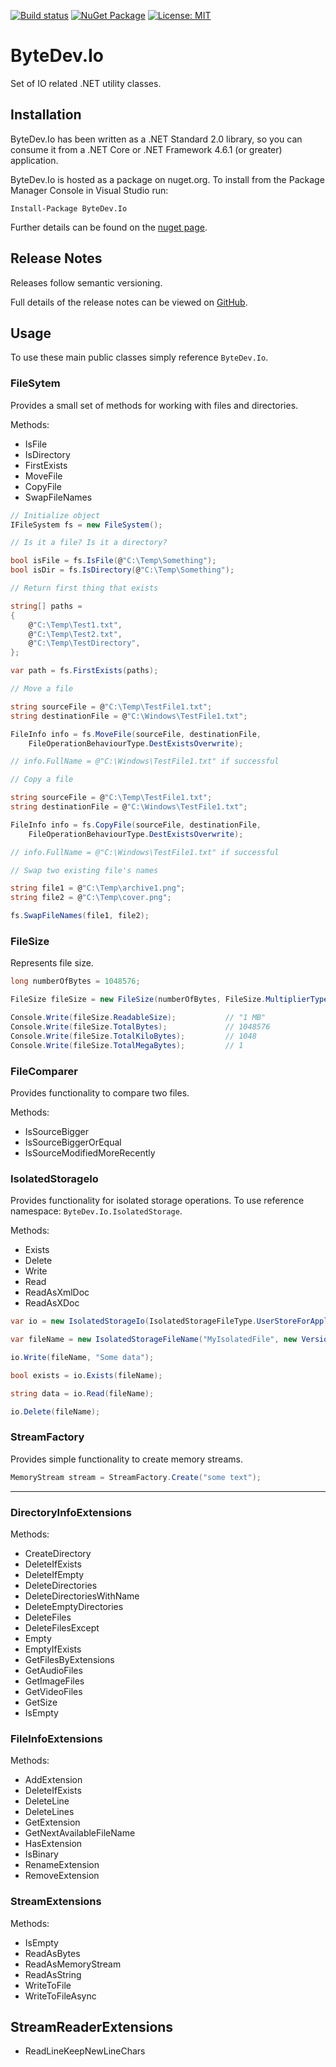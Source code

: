 [![Build status](https://ci.appveyor.com/api/projects/status/github/bytedev/ByteDev.Io?branch=master&svg=true)](https://ci.appveyor.com/project/bytedev/ByteDev-Io/branch/master)
[![NuGet Package](https://img.shields.io/nuget/v/ByteDev.Io.svg)](https://www.nuget.org/packages/ByteDev.Io)
[![License: MIT](https://img.shields.io/badge/License-MIT-green.svg)](https://github.com/ByteDev/ByteDev.Io/blob/master/LICENSE)

# ByteDev.Io

Set of IO related .NET utility classes.

## Installation

ByteDev.Io has been written as a .NET Standard 2.0 library, so you can consume it from a .NET Core or .NET Framework 4.6.1 (or greater) application.

ByteDev.Io is hosted as a package on nuget.org.  To install from the Package Manager Console in Visual Studio run:

`Install-Package ByteDev.Io`

Further details can be found on the [nuget page](https://www.nuget.org/packages/ByteDev.Io/).

## Release Notes

Releases follow semantic versioning.

Full details of the release notes can be viewed on [GitHub](https://github.com/ByteDev/ByteDev.Io/blob/master/docs/RELEASE-NOTES.md).

## Usage

To use these main public classes simply reference `ByteDev.Io`.

### FileSytem

Provides a small set of methods for working with files and directories.

Methods:

- IsFile
- IsDirectory
- FirstExists
- MoveFile
- CopyFile
- SwapFileNames

```csharp
// Initialize object
IFileSystem fs = new FileSystem();
```

```csharp
// Is it a file? Is it a directory?

bool isFile = fs.IsFile(@"C:\Temp\Something");
bool isDir = fs.IsDirectory(@"C:\Temp\Something");
```

```csharp
// Return first thing that exists

string[] paths =
{
    @"C:\Temp\Test1.txt",
    @"C:\Temp\Test2.txt",
    @"C:\Temp\TestDirectory",
};

var path = fs.FirstExists(paths);
```

```csharp
// Move a file

string sourceFile = @"C:\Temp\TestFile1.txt";
string destinationFile = @"C:\Windows\TestFile1.txt";

FileInfo info = fs.MoveFile(sourceFile, destinationFile, 
    FileOperationBehaviourType.DestExistsOverwrite);

// info.FullName = @"C:\Windows\TestFile1.txt" if successful
```

```csharp
// Copy a file

string sourceFile = @"C:\Temp\TestFile1.txt";
string destinationFile = @"C:\Windows\TestFile1.txt";

FileInfo info = fs.CopyFile(sourceFile, destinationFile, 
    FileOperationBehaviourType.DestExistsOverwrite);

// info.FullName = @"C:\Windows\TestFile1.txt" if successful
```

```csharp
// Swap two existing file's names

string file1 = @"C:\Temp\archive1.png";
string file2 = @"C:\Temp\cover.png";

fs.SwapFileNames(file1, file2);
```

### FileSize

Represents file size.

```csharp
long numberOfBytes = 1048576;

FileSize fileSize = new FileSize(numberOfBytes, FileSize.MultiplierType.DecimalMultiplier);

Console.Write(fileSize.ReadableSize);           // "1 MB"
Console.Write(fileSize.TotalBytes);             // 1048576
Console.Write(fileSize.TotalKiloBytes);         // 1048
Console.Write(fileSize.TotalMegaBytes);         // 1
```

### FileComparer

Provides functionality to compare two files.

Methods:

- IsSourceBigger
- IsSourceBiggerOrEqual
- IsSourceModifiedMoreRecently

### IsolatedStorageIo

Provides functionality for isolated storage operations. To use reference namespace: `ByteDev.Io.IsolatedStorage`.

Methods:

- Exists
- Delete
- Write
- Read
- ReadAsXmlDoc
- ReadAsXDoc

```csharp
var io = new IsolatedStorageIo(IsolatedStorageFileType.UserStoreForApplication);

var fileName = new IsolatedStorageFileName("MyIsolatedFile", new Version(1, 0), ".txt");

io.Write(fileName, "Some data");

bool exists = io.Exists(fileName);

string data = io.Read(fileName);

io.Delete(fileName);
```

### StreamFactory

Provides simple functionality to create memory streams.

```csharp
MemoryStream stream = StreamFactory.Create("some text");
```

---

### DirectoryInfoExtensions

Methods:

- CreateDirectory
- DeleteIfExists
- DeleteIfEmpty
- DeleteDirectories
- DeleteDirectoriesWithName
- DeleteEmptyDirectories
- DeleteFiles
- DeleteFilesExcept
- Empty
- EmptyIfExists
- GetFilesByExtensions
- GetAudioFiles
- GetImageFiles
- GetVideoFiles
- GetSize
- IsEmpty

### FileInfoExtensions

Methods:

- AddExtension
- DeleteIfExists
- DeleteLine
- DeleteLines
- GetExtension
- GetNextAvailableFileName
- HasExtension
- IsBinary
- RenameExtension
- RemoveExtension

### StreamExtensions

Methods:

- IsEmpty
- ReadAsBytes
- ReadAsMemoryStream
- ReadAsString
- WriteToFile
- WriteToFileAsync

## StreamReaderExtensions

- ReadLineKeepNewLineChars
